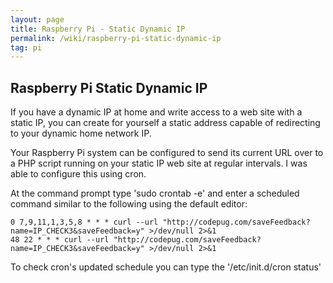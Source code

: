 ```yaml
---
layout: page
title: Raspberry Pi - Static Dynamic IP
permalink: /wiki/raspberry-pi-static-dynamic-ip
tag: pi
---
```


## Raspberry Pi Static Dynamic IP
If you have a dynamic IP at home and write access to a web site with a static IP, you can create for yourself a static address capable of redirecting to your dynamic home network IP.  

Your Raspberry Pi system can be configured to send its current URL over to a PHP script running on your static IP web site at regular intervals.  I was able to configure this using cron.

At the command prompt type 'sudo crontab -e' and enter a scheduled command similar to the following using the default editor:
```
0 7,9,11,1,3,5,8 * * * curl --url "http://codepug.com/saveFeedback?name=IP_CHECK3&saveFeedback=y" >/dev/null 2>&1
48 22 * * * curl --url "http://codepug.com/saveFeedback?name=IP_CHECK3&saveFeedback=y" >/dev/null 2>&1
```

To check cron's updated schedule you can type the '/etc/init.d/cron status'
